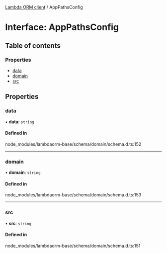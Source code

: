 [Lambda ORM client](../README.md) / AppPathsConfig

# Interface: AppPathsConfig

## Table of contents

### Properties

- [data](AppPathsConfig.md#data)
- [domain](AppPathsConfig.md#domain)
- [src](AppPathsConfig.md#src)

## Properties

### data

• **data**: `string`

#### Defined in

node_modules/lambdaorm-base/schema/domain/schema.d.ts:152

___

### domain

• **domain**: `string`

#### Defined in

node_modules/lambdaorm-base/schema/domain/schema.d.ts:153

___

### src

• **src**: `string`

#### Defined in

node_modules/lambdaorm-base/schema/domain/schema.d.ts:151
